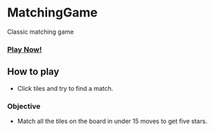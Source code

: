 # MatchingGame
Classic matching game

### **[Play Now!](https://jubag.keybase.pub/MatchingGame/index.html)**

## How to play
- Click tiles and try to find a match.
### Objective
- Match all the tiles on the board in under 15 moves to get five stars.
